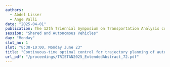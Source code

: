 ```yaml
---
authors:
  - Abdel Lisser
  - Ange Valli
date: "2025-04-01"
publication: The 12th Triennial Symposium on Transportation Analysis conference
session: "Shared and Autonomous Vehicles"
day: "Monday"
slot_no: 1
slot: "8:30-10:00, Monday June 23"
title: "Continuous-time optimal control for trajectory planning of autonomous vehicles under joint probabilistic constraints"
url_pdf: "/proceedings/TRISTAN2025_ExtendedAbstract_72.pdf"
---
```

